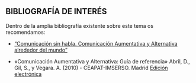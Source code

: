 ## BIBLIOGRAFÍA DE INTERÉS

Dentro de la amplia bibliografía existente sobre este tema os recomendamos:

 - [“Comunicación sin habla. Comunicación Aumentativa y Alternativa alrededor del mundo”](https://arasaac.org/materials/es/1552)

- «Comunicación Aumentativa y Alternativa: Guía de referencia»  Abril, D., Gil, S., y Vegara. A. (2010) - CEAPAT-IMSERSO. Madrid [Edición electrónica](http://www.ceapat.es/InterPresent2/groups/imserso/documents/binario/comunicacinaumentativayalterna.pdf)

